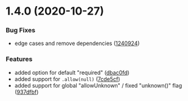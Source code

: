 # 1.4.0 (2020-10-27)


### Bug Fixes

* edge cases and remove dependencies ([1240924](https://github.com/softwaregroup-bg/ut-joi/commit/124092436d27986699458fd82551685ed8e2e891))


### Features

* added option for default "required" ([dbac0fd](https://github.com/softwaregroup-bg/ut-joi/commit/dbac0fd10a36a1f3a55589f1d649b765ecc62669))
* added support for `.allow(null)` ([7cde5cf](https://github.com/softwaregroup-bg/ut-joi/commit/7cde5cfb33808c2526faa847fff887c3e7b61c89))
* added support for global "allowUnknown" / fixed "unknown()" flag ([937dfbf](https://github.com/softwaregroup-bg/ut-joi/commit/937dfbf644bdfd006f189508ad1791d2234c3a91))



